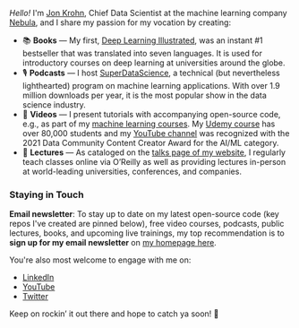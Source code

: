 *Hello!* I'm [Jon Krohn](https://www.jonkrohn.com/), Chief Data Scientist at the machine learning company [Nebula](https://nebula.io/), and I share my passion for my vocation by creating:

* 📚 **Books** — My first, [Deep Learning Illustrated](https://www.deeplearningillustrated.com/), was an instant #1 bestseller that was translated into seven languages. It is used for introductory courses on deep learning at universities around the globe. 
* 🎙 **Podcasts** — I host [SuperDataScience](https://www.superdatascience.com/podcast), a technical (but nevertheless lighthearted) program on machine learning applications. With over 1.9 million downloads per year, it is the most popular show in the data science industry.
* 🎥 **Videos** — I present tutorials with accompanying open-source code, e.g., as part of my [machine learning courses](https://www.jonkrohn.com/courses). My [Udemy course](https://jonkrohn.com/udemy) has over 80,000 students and my [YouTube channel](https://www.youtube.com/c/JonKrohnLearns) was recognized with the 2021 Data Community Content Creator Award for the AI/ML category. 
* 🕺 **Lectures** — As cataloged on the [talks page of my website](https://www.jonkrohn.com/talks), I regularly teach classes online via O’Reilly as well as providing lectures in-person at world-leading universities, conferences, and companies.


### Staying in Touch

**Email newsletter**: To stay up to date on my latest open-source code (key repos I've created are pinned below), free video courses, podcasts, public lectures, books, and upcoming live trainings, my top recommendation is to **sign up for my email newsletter** on [my homepage here](https://www.jonkrohn.com/). 

You're also most welcome to engage with me on:

*  [LinkedIn](https://www.linkedin.com/in/jonkrohn/)
*  [YouTube](https://www.youtube.com/c/jonkrohnlearns)
*  [Twitter](https://twitter.com/JonKrohnLearns)

Keep on rockin’ it out there and hope to catch ya soon! 🎸
